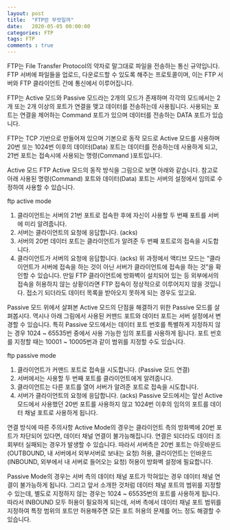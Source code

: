 ```yaml
---
layout: post
title:  "FTP란 무엇일까"
date:   2020-05-05 00:00:00
categories: FTP
tags: FTP
comments : true
---
```


FTP는 File Transfer Protocol의 약자로 말그대로 파일을 전송하는 통신 규약입니다. FTP 서버에 파일들을 업로드, 다운로드할 수 있도록 해주는 프로토콜이며, 이는 FTP 서버와 FTP 클라이언트 간에 통신에서 이루어집니다.

FTP는 Active 모드와 Passive 모드라는 2개의 모드가 존재하며 각각의 모드에서는 2개 또는 2개 이상의 포트가 연결을 맺고 데이터를 전송하는데 사용됩니다. 사용되는 포트는 연결을 제어하는 Command 포트가 있으며 데이터를 전송하는 DATA 포트가 있습니다.


 
FTP는 TCP 기반으로 만들어져 있으며 기본으로 동작 모드로 Active 모드를 사용하며 20번 또는 1024번 이후의 데이터(Data) 포트는 데이터를 전송하는데 사용하게 되고, 21번 포트는 접속시에 사용되는 명령(Command )포트입니다.



Active 모드
FTP Active 모드의 동작 방식을 그림으로 보면 아래와 같습니다. 참고로 아래 사용된 명령(Command) 포트와 데이터(Data) 포트는 서버의 설정에서 임의로 수정하여 사용할 수 있습니다.

ftp active mode



1) 클라이언트는 서버의 21번 포트로 접속한 후에 자신이 사용할 두 번째 포트를 서버에 미리 알려줍니다.
2) 서버는 클라이언트의 요청에 응답합니다. (acks)
3) 서버의 20번 데이터 포트는 클라이언트가 알려준 두 번째 포트로의 접속을 시도합니다.
4) 클라이언트가 서버의 요청에 응답합니다. (acks)
위 과정에서 액티브 모드는 “클라이언트가 서버에 접속을 하는 것이 아닌 서버가 클라이언트에 접속을 하는 것”을 확인할 수 있습니다. 만일 FTP 클라이언트에 방화벽이 설치되어 있는 등 외부에서의 접속을 허용하지 않는 상황이라면 FTP 접속이 정상적으로 이루어지지 않을 것입니다. 접소기 되더라도 데이터 목록을 받아오지 못하게 되는 경우도 있고요.



Passive 모드
위에서 살펴본 Active 모드의 단점을 해결하기 위한 Passive 모드를 살펴봅시다. 역시나 아래 그림에서 사용된 커맨드 포트와 데이터 포트는 서버 설정에서 변경할 수 있습니다. 특히 Passive 모드에서는 데이터 포트 번호를 특별하게 지정하지 않는 경우 1024 ~ 65535번 중에서 사용 가능한 임의 포트를 사용하게 됩니다. 포트 번호를 지정할 때는 10001 ~ 10005번과 같이 범위를 지정할 수도 있습니다.

ftp passive mode



1) 클라이언트가 커맨드 포트로 접속을 시도합니다. (Passive 모드 연결)
2) 서버에서는 사용할 두 번째 포트를 클라이언트에게 알려줍니다.
3) 클라이언트는 다른 포트를 열어 서버가 알려준 포트로 접속을 시도합니다.
4) 서버가 클라이언트의 요청에 응답합니다. (acks)
Passive 모드에서는 앞선 Active 모드에서 사용했던 20번 포트를 사용하지 않고 1024번 이후의 임의의 포트를 데이터 채널 포트로 사용하게 됩니다.



연결 방식에 따른 주의사항
Active Mode의 경우는 클라이언트 측의 방화벽에 20번 포트가 차단되어 있다면, 데이터 채널 연결이 불가능해집니다. 연결은 되더라도 데이터 조회부터 실패되는 경우가 발생할 수 있습니다. 따라서 서버측은 20번 포트는 아웃바운드(OUTBOUND, 내 서버에서 외부서버로 보내는 요청) 허용, 클라이언트는 인바운드(INBOUND, 외부에서 내 서버로 들어오는 요청) 허용이 방화벽 설정에 필요합니다.

Passive Mode의 경우는 서버 측의 데이터 채널 포트가 막혀있는 경우 데이터 채널 연결이 불가능하게 됩니다. 그리고 앞서 소개한 것처럼 데이터 채널 포트의 범위를 지정할 수 있는데, 별도로 지정하지 않는 경우는 1024 ~ 65535번의 포트를 사용하게 됩니다. 따라서 INBOUND 모두 허용이 필요하게 되는데, 서버 측에서 데이터 채널 포트 범위를 지정하여 특정 범위의 포트만 허용해주면 모든 포트 허용의 문제를 어느 정도 해결할 수 있습니다.